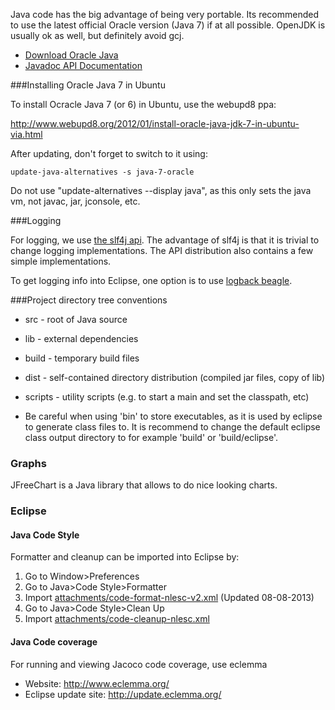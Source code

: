 Java code has the big advantage of being very portable. Its recommended to use the latest official Oracle version (Java 7) if at all possible. OpenJDK is usually ok as well, but definitely avoid gcj.

* [Download Oracle Java](http://www.oracle.com/technetwork/java/javase/downloads/index.html)
* [Javadoc API Documentation](http://docs.oracle.com/javase/7/docs/api/)

###Installing Oracle Java 7 in Ubuntu

To install Ocracle Java 7 (or 6) in Ubuntu, use the webupd8 ppa:

http://www.webupd8.org/2012/01/install-oracle-java-jdk-7-in-ubuntu-via.html

After updating, don't forget to switch to it using:

    update-java-alternatives -s java-7-oracle

Do not use "update-alternatives --display java", as this only sets the java vm, not javac, jar, jconsole, etc.

###Logging

For logging, we use [the slf4j api](http://www.slf4j.org). The advantage of slf4j is that it is trivial to change logging implementations. The API distribution also contains a few simple implementations.

To get logging info into Eclipse, one option is to use [logback beagle](http://logback.qos.ch/beagle).

###Project directory tree conventions

* src - root of Java source
* lib - external dependencies
* build - temporary build files
* dist - self-contained directory distribution (compiled jar files, copy of lib)
* scripts - utility scripts (e.g. to start a main and set the classpath, etc)

* Be careful when using 'bin' to store executables, as it is used by eclipse to generate class files to. 
  It is recommend to change the default eclipse class output directory to for example 'build' or 'build/eclipse'. 


### Graphs

JFreeChart is a Java library that allows to do nice looking charts.

### Eclipse

#### Java Code Style

Formatter and cleanup can be imported into Eclipse by:

1. Go to Window>Preferences 
2. Go to Java>Code Style>Formatter
3. Import [attachments/code-format-nlesc-v2.xml](attachments/code-format-nlesc-v2.xml) (Updated 08-08-2013)
4. Go to Java>Code Style>Clean Up
5. Import [attachments/code-cleanup-nlesc.xml](attachments/code-cleanup-nlesc.xml)

#### Java Code coverage

For running and viewing Jacoco code coverage, use eclemma

- Website: http://www.eclemma.org/
- Eclipse update site: http://update.eclemma.org/


